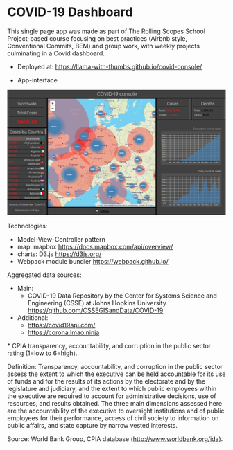 # COVID-19 Dashboard

This single page app was made as part of The Rolling Scopes School Project-based course focusing on best practices (Airbnb style, Conventional Commits, BEM) and group work, with weekly projects culminating in a Covid dashboard.

- Deployed at: https://llama-with-thumbs.github.io/covid-console/
  
- App-interface
  
![COVID-19 Dashboard](src/assets/app-interface.png "COVID-19 Dashboard interface")

Technologies:
- Model-View-Controller pattern
- map: mapbox https://docs.mapbox.com/api/overview/
- charts: D3.js https://d3js.org/
- Webpack module bundler https://webpack.github.io/

Aggregated data sources:
- Main:
  - COVID-19 Data Repository by the Center for Systems Science and Engineering (CSSE) at Johns Hopkins University https://github.com/CSSEGISandData/COVID-19
- Additional:
  - https://covid19api.com/
  - https://corona.lmao.ninja

\* CPIA transparency, accountability, and corruption in the public sector rating (1=low to 6=high).

  Definition: Transparency, accountability, and corruption in the public sector assess the extent to which the executive can be held accountable for its use of funds and for the results of its actions by the electorate and by the legislature and judiciary, and the extent to which public employees within the executive are required to account for administrative decisions, use of resources, and results obtained. The three main dimensions assessed here are the accountability of the executive to oversight institutions and of public employees for their performance, access of civil society to information on public affairs, and state capture by narrow vested interests.

Source: World Bank Group, CPIA database (http://www.worldbank.org/ida).